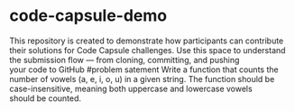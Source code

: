 # code-capsule-demo
This repository is created to demonstrate how participants can contribute their solutions for Code Capsule challenges. Use this space to understand the submission flow — from cloning, committing, and pushing your code to GitHub
#problem satement
Write a function that counts the number of vowels (a, e, i, o, u) in a given string.
The function should be case-insensitive, meaning both uppercase and lowercase vowels should be counted.
